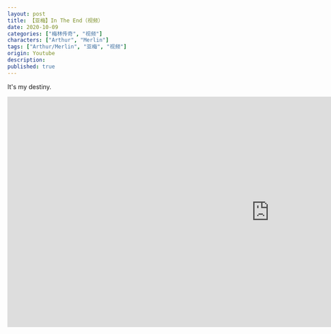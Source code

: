 ```yaml
---
layout: post
title: 【亚梅】In The End（视频）
date: 2020-10-09
categories: ["梅林传奇", "视频"]
characters: ["Arthur", "Merlin"]
tags: ["Arthur/Merlin", "亚梅", "视频"]
origin: Youtube
description: 
published: true
---
```


It's my destiny.

<iframe width="1183" height="521" src="https://www.youtube.com/embed/HyG4CfqjOnI" frameborder="0" allow="accelerometer; autoplay; clipboard-write; encrypted-media; gyroscope; picture-in-picture" allowfullscreen></iframe>
